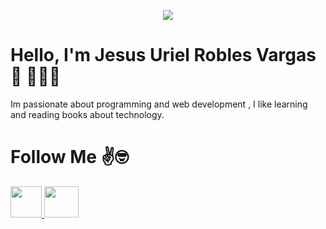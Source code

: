 <p align="center">
  <img src="https://i.imgur.com/yGL5HBv.png" />
</p>

# Hello, I'm Jesus Uriel Robles Vargas👋 👨🏽‍💻
Im passionate about programming and web development , I like learning and reading books about technology.

# Follow Me ✌🤓
 
<p align="left">
  <a href="https://www.instagram.com/jesusurielrobles/">
    <img width="50" height="50" src="https://i.imgur.com/DPtpnxC.png">
  </a>
  <a href="https://twitter.com/roblesvargas97">
    <img width="55" height="50" src="https://i.imgur.com/CXBQXLc.png">
  </a>
</p>

